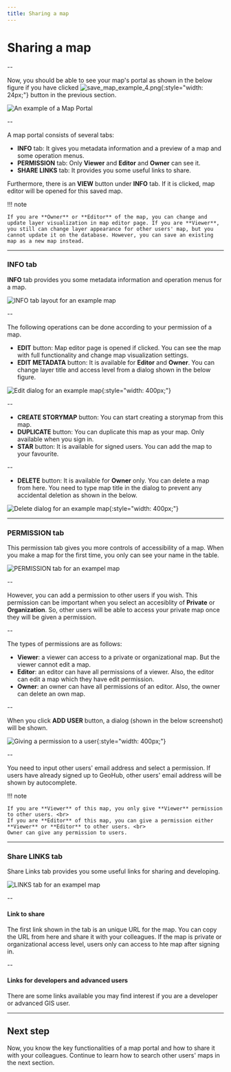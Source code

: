 ```yaml
---
title: Sharing a map
---
```


# Sharing a map

--

Now, you should be able to see your map's portal as shown in the below figure if you have clicked ![save_map_example_4.png](../assets/sharing/save_map_example_4.png){:style="width: 24px;"} button in the previous section.

![An example of a Map Portal](../assets/sharing/share_map_1.png)

<!-- .element style="height: 400px" -->

--

A map portal consists of several tabs:

- **INFO** tab: It gives you metadata information and a preview of a map and some operation menus.
- **PERMISSION** tab: Only **Viewer** and **Editor** and **Owner** can see it.
- **SHARE LINKS** tab: It provides you some useful links to share.

Furthermore, there is an **VIEW** button under **INFO** tab. If it is clicked, map editor will be opened for this saved map.

<hidden>

!!! note

    If you are **Owner** or **Editor** of the map, you can change and update layer visualization in map editor page. If you are **Viewer**, you still can change layer appearance for other users' map, but you cannot update it on the database. However, you can save an existing map as a new map instead.

</hidden>

---

### INFO tab

**INFO** tab provides you some metadata information and operation menus for a map.

![INFO tab layout for an example map](../assets/sharing/share_map_2.png)

<!-- .element style="height: 300px" -->

--

The following operations can be done according to your permission of a map.

- **EDIT** button: Map editor page is opened if clicked. You can see the map with full functionality and change map visualization settings.
- **EDIT METADATA** button: It is available for **Editor** and **Owner**. You can change layer title and access level from a dialog shown in the below figure.

![Edit dialog for an example map](../assets/sharing/share_map_3.png){:style="width: 400px;"}

<!-- .element style="height: 200px" -->

--

- **CREATE STORYMAP** button: You can start creating a storymap from this map.
- **DUPLICATE** button: You can duplicate this map as your map. Only available when you sign in.
- **STAR** button: It is available for signed users. You can add the map to your favourite.

--

- **DELETE** button: It is available for **Owner** only. You can delete a map from here. You need to type map title in the dialog to prevent any accidental deletion as shown in the below.

![Delete dialog for an example map](../assets/sharing/share_map_4.png){:style="width: 400px;"}

<!-- .element style="height: 200px" -->

---

### PERMISSION tab

This permission tab gives you more controls of accessibility of a map. When you make a map for the first time, you only can see your name in the table.

![PERMISSION tab for an exampel map](../assets/sharing/share_map_5.png)

<!-- .element style="height: 300px" -->

--

However, you can add a permission to other users if you wish. This permission can be important when you select an accesiblity of **Private** or **Organization**. So, other users will be able to access your private map once they will be given a permission.

--

The types of permissions are as follows:

- **Viewer**: a viewer can access to a private or organizational map. But the viewer cannot edit a map.
- **Editor**: an editor can have all permissions of a viewer. Also, the editor can edit a map which they have edit permission.
- **Owner**: an owner can have all permissions of an editor. Also, the owner can delete an own map.

--

When you click **ADD USER** button, a dialog (shown in the below screenshot) will be shown.

![Giving a permission to a user](../assets/sharing/share_map_6.png){:style="width: 400px;"}

<!-- .element style="height: 200px" -->

--

You need to input other users' email address and select a permission. If users have already signed up to GeoHub, other users' email address will be shown by autocomplete.

<hidden>

!!! note

    If you are **Viewer** of this map, you only give **Viewer** permission to other users. <br>
    If you are **Editor** of this map, you can give a permission either **Viewer** or **Editor** to other users. <br>
    Owner can give any permission to users.

</hidden>

---

### Share LINKS tab

Share Links tab provides you some useful links for sharing and developing.

![LINKS tab for an exampel map](../assets/sharing/share_map_7.png)

<!-- .element style="height: 400px" -->

--

#### Link to share

The first link shown in the tab is an unique URL for the map. You can copy the URL from here and share it with your colleagues. If the map is private or organizational access level, users only can access to hte map after signing in.

--

#### Links for developers and advanced users

There are some links available you may find interest if you are a developer or advanced GIS user.

---

## Next step

Now, you know the key functionalities of a map portal and how to share it with your colleagues. Continue to learn how to search other users' maps in the next section.
